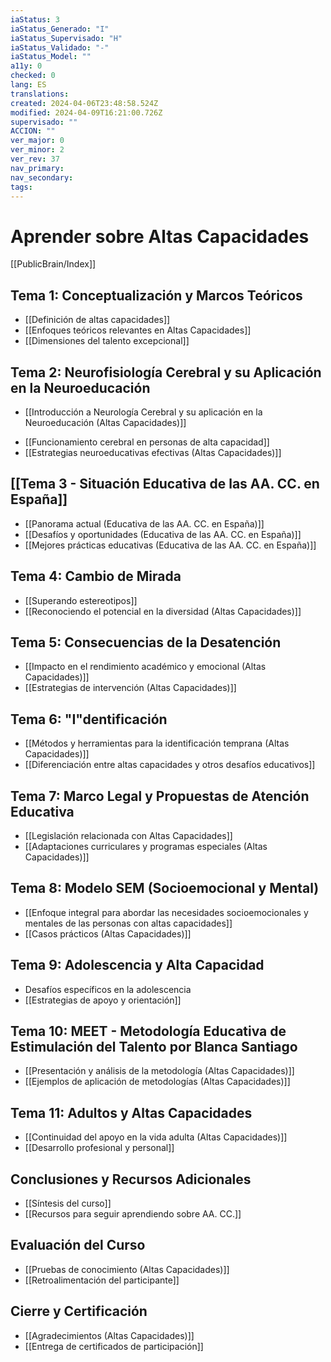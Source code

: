```yaml
---
iaStatus: 3
iaStatus_Generado: "I"
iaStatus_Supervisado: "H"
iaStatus_Validado: "-"
iaStatus_Model: ""
a11y: 0
checked: 0
lang: ES
translations: 
created: 2024-04-06T23:48:58.524Z
modified: 2024-04-09T16:21:00.726Z
supervisado: ""
ACCION: ""
ver_major: 0
ver_minor: 2
ver_rev: 37
nav_primary: 
nav_secondary: 
tags:
---
```

# Aprender sobre Altas Capacidades

[[PublicBrain/Index]]

## Tema 1: Conceptualización y Marcos Teóricos
- [[Definición de altas capacidades]]
- [[Enfoques teóricos relevantes en Altas Capacidades]]
- [[Dimensiones del talento excepcional]]

## Tema 2: Neurofisiología Cerebral y su Aplicación en la Neuroeducación
* [[Introducción a Neurología Cerebral y su aplicación en la Neuroeducación (Altas Capacidades)]]
- [[Funcionamiento cerebral en personas de alta capacidad]]
- [[Estrategias neuroeducativas efectivas (Altas Capacidades)]]

## [[Tema 3 - Situación Educativa de las AA. CC. en España]]
- [[Panorama actual (Educativa de las AA. CC. en España)]]
- [[Desafíos y oportunidades (Educativa de las AA. CC. en España)]]
- [[Mejores prácticas educativas (Educativa de las AA. CC. en España)]]

## Tema 4: Cambio de Mirada
- [[Superando estereotipos]]
- [[Reconociendo el potencial en la diversidad (Altas Capacidades)]]

## Tema 5: Consecuencias de la Desatención
- [[Impacto en el rendimiento académico y emocional (Altas Capacidades)]]
- [[Estrategias de intervención (Altas Capacidades)]]

## Tema 6: "I"dentificación
- [[Métodos y herramientas para la identificación temprana (Altas Capacidades)]]
- [[Diferenciación entre altas capacidades y otros desafíos educativos]]

## Tema 7: Marco Legal y Propuestas de Atención Educativa
- [[Legislación relacionada con Altas Capacidades]]
- [[Adaptaciones curriculares y programas especiales (Altas Capacidades)]]

## Tema 8: Modelo SEM (Socioemocional y Mental)
- [[Enfoque integral para abordar las necesidades socioemocionales y mentales de las personas con altas capacidades]]
- [[Casos prácticos (Altas Capacidades)]]

## Tema 9: Adolescencia y Alta Capacidad
- Desafíos específicos en la adolescencia
- [[Estrategias de apoyo y orientación]]

## Tema 10: MEET - Metodología Educativa de Estimulación del Talento por Blanca Santiago
- [[Presentación y análisis de la metodología (Altas Capacidades)]]
- [[Ejemplos de aplicación de metodologías (Altas Capacidades)]]

## Tema 11: Adultos y Altas Capacidades
- [[Continuidad del apoyo en la vida adulta (Altas Capacidades)]]
- [[Desarrollo profesional y personal]]

## Conclusiones y Recursos Adicionales
- [[Síntesis del curso]]
- [[Recursos para seguir aprendiendo sobre AA. CC.]]

## Evaluación del Curso
- [[Pruebas de conocimiento (Altas Capacidades)]]
- [[Retroalimentación del participante]]

## Cierre y Certificación
- [[Agradecimientos (Altas Capacidades)]]
- [[Entrega de certificados de participación]]
